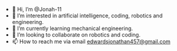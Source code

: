 - 👋 Hi, I’m @Jonah-11
- 👀 I’m interested in artificial intelligence, coding, robotics and engineering.
- 🌱 I’m currently learning mechanical engineering.
- 💞️ I’m looking to collaborate on robotics and coding.
- 📫 How to reach me via email edwardsjonathan457@gmail.com

<!---
Jonah-11/Jonah-11 is a ✨ special ✨ repository because its `README.md` (this file) appears on your GitHub profile.
You can click the Preview link to take a look at your changes.
--->
